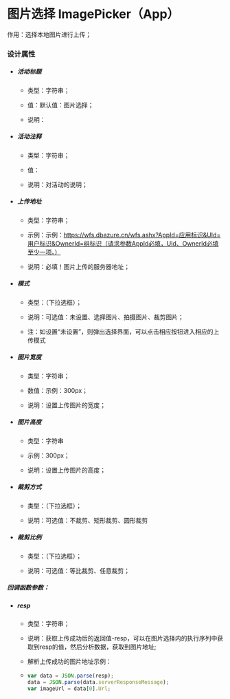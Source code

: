# 图片选择 ImagePicker（App）

作用：选择本地图片进行上传；

### 设计属性

* ##### 活动标题

  * 类型：字符串；

  * 值：默认值：图片选择；

  * 说明：
* ##### 活动注释

  * 类型：字符串；

  * 值：

  * 说明：对活动的说明；
* ##### 上传地址

  * 类型：字符串；

  * 示例：示例：https://wfs.dbazure.cn/wfs.ashx?AppId=应用标识&UId=用户标识&OwnerId=组标识（请求参数AppId必填，UId、OwnerId必填至少一项。）

  * 说明：必填！图片上传的服务器地址；
* ##### 模式

  * 类型：（下拉选框）；

  * 说明：可选值：未设置、选择图片、拍摄图片、裁剪图片；

  * 注：如设置“未设置”，则弹出选择界面，可以点击相应按钮进入相应的上传模式
* ##### 图片宽度

  * 类型：字符串；

  * 数值：示例：300px；

  * 说明：设置上传图片的宽度；
* ##### 图片高度

  * 类型：字符串

  * 示例：300px；

  * 说明：设置上传图片的高度；
* ##### 裁剪方式

  * 类型：（下拉选框）；

  * 说明：可选值：不裁剪、矩形裁剪、圆形裁剪
* ##### 裁剪比例

  * 类型：（下拉选框）；

  * 说明：可选值：等比裁剪、任意裁剪；

##### 回调函数参数：

* ##### resp

  * 类型：字符串；

  * 说明：获取上传成功后的返回值-resp，可以在图片选择内的执行序列中获取到resp的值，然后分析数据，获取到图片地址;

  * 解析上传成功的图片地址示例：

  * ```js
    var data = JSON.parse(resp);
    data = JSON.parse(data.serverResponseMessage);
    var imageUrl = data[0].Url;
    ```

##### 



